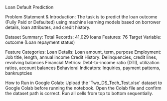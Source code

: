 Loan Default Prediction

Problem Statement & Introduction:
The task is to predict the loan outcome (Fully Paid or Defaulted) using machine learning models based on borrower details, loan attributes, and credit history.

Dataset Summary:
Total Records: 41,029 loans
Features: 76
Target Variable: outcome (Loan repayment status)

Feature Categories:
Loan Details: Loan amount, term, purpose
Employment: Job title, length, annual income
Credit History: Delinquencies, credit lines, revolving balances
Financial Metrics: Debt-to-income ratio (DTI), utilization ratios, account balances
Behavioral Indicators: Inquiries, payment patterns, bankruptcies

How to Run in Google Colab:
Upload the 'Two_DS_Tech_Test.xlsx' dataset to Google Colab before running the notebook.
Open the Colab file and confirm the dataset path is correct.
Run all cells from top to bottom sequentially.









